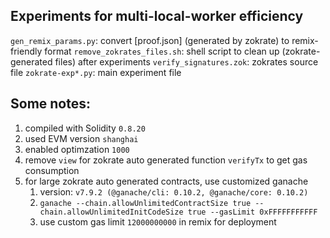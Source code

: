 ## Experiments for multi-local-worker efficiency

`gen_remix_params.py`: convert [proof.json] (generated by zokrate) to remix-friendly format
`remove_zokrates_files.sh`: shell script to clean up (zokrate-generated files) after experiments
`verify_signatures.zok`: zokrates source file
`zokrate-exp*.py`: main experiment file

## Some notes:

1. compiled with Solidity `0.8.20`
2. used EVM version `shanghai`
3. enabled optimzation `1000`
4. remove `view` for zokrate auto generated function `verifyTx` to get gas consumption
5. for large zokrate auto generated contracts, use customized ganache
   1. version: `v7.9.2 (@ganache/cli: 0.10.2, @ganache/core: 0.10.2)`
   2. `ganache --chain.allowUnlimitedContractSize true --chain.allowUnlimitedInitCodeSize true --gasLimit 0xFFFFFFFFFFF`
   3. use custom gas limit `12000000000` in remix for deployment

